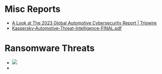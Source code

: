 # Misc Reports
- [A Look at The 2023 Global Automotive Cybersecurity Report | Tripwire](https://www.tripwire.com/state-of-security/global-automotive-cybersecurity-report#:~:text=According%20to%20the%20report%2C%20the,EV%20charging%20infrastructure%20%284%25%29.) 
- [Kaspersky-Automotive-Threat-Intelligence-FINAL.pdf](https://media.kasperskydaily.com/wp-content/uploads/sites/86/2023/09/12153626/Kaspersky-Automotive-Threat-Intelligence-FINAL.pdf) 
# Ransomware Threats
- ![](__attachments/Cyber%20News,%20TTP,%20Learning/IMG-Automotive%20Threat%20Reports-2024063021.png)
- 
